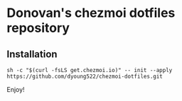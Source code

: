 # Donovan's chezmoi dotfiles repository

## Installation

```
sh -c "$(curl -fsLS get.chezmoi.io)" -- init --apply https://github.com/dyoung522/chezmoi-dotfiles.git
```

Enjoy!

